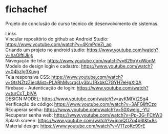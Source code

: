 # fichachef
Projeto de conclusão do curso técnico de desenvolvimento de sistemas.

Links
<br>Vincular repositório do github ao Android Studio: https://www.youtube.com/watch?v=4KmPdeZj_ao
<br>Criando um projeto no android studio: https://www.youtube.com/watch?v=haOiftiJkjs
<br>Navegação de tela: https://www.youtube.com/watch?v=629qVxiWonM
<br>Modelo de design login e cadastro: https://www.youtube.com/watch?v=04bzIg3Xuvg
<br>Tela responsiva CSS: https://www.youtube.com/watch?v=GtsNZtzZiec&list=PLARhMvcrqcLy3bU1RxbkC7GYH7eHgXI0A
<br>Firebase - Autenticação de login: https://www.youtube.com/watch?v=turCcT_bIVA
<br>DESIGN MODEL: https://www.youtube.com/watch?v=ayKMfVt2Sg4
<br>Verificação de código: https://www.youtube.com/watch?v=3AFGljftCzo
<br>REcuperar senha: https://www.youtube.com/watch?v=50XweIg_-YU
<br>Recuperar senha web: https://www.youtube.com/watch?v=Pp-3G-FChW0
<br>Splash screen: https://www.youtube.com/watch?v=icmQOZp4p6I&t=8s
<br>Material design: https://www.youtube.com/watch?v=V1TzoKc99rE
